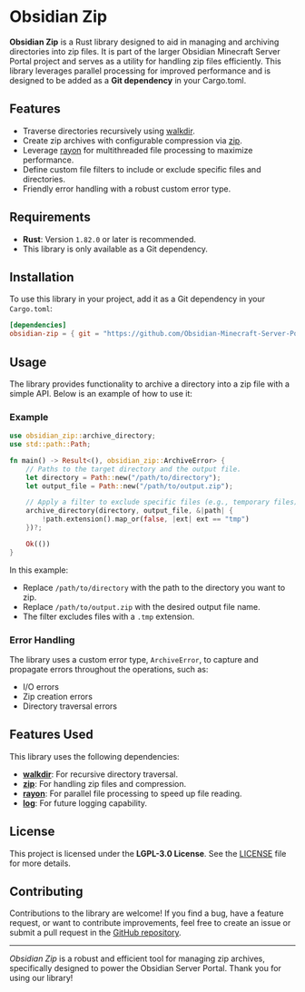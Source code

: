 # Obsidian Zip

**Obsidian Zip** is a Rust library designed to aid in managing and archiving directories into zip files. It is part of the larger Obsidian Minecraft Server Portal project and serves as a utility for handling zip files efficiently. This library leverages parallel processing for improved performance and is designed to be added as a **Git dependency** in your Cargo.toml.

## Features

- Traverse directories recursively using [walkdir](https://docs.rs/walkdir).
- Create zip archives with configurable compression via [zip](https://docs.rs/zip).
- Leverage [rayon](https://docs.rs/rayon) for multithreaded file processing to maximize performance.
- Define custom file filters to include or exclude specific files and directories.
- Friendly error handling with a robust custom error type.

## Requirements

- **Rust**: Version `1.82.0` or later is recommended.
- This library is only available as a Git dependency.

## Installation

To use this library in your project, add it as a Git dependency in your `Cargo.toml`:

```toml
[dependencies]
obsidian-zip = { git = "https://github.com/Obsidian-Minecraft-Server-Portal/zip.git", branch = "main" }
```

## Usage

The library provides functionality to archive a directory into a zip file with a simple API. Below is an example of how to use it:

### Example

```rust
use obsidian_zip::archive_directory;
use std::path::Path;

fn main() -> Result<(), obsidian_zip::ArchiveError> {
    // Paths to the target directory and the output file.
    let directory = Path::new("/path/to/directory");
    let output_file = Path::new("/path/to/output.zip");

    // Apply a filter to exclude specific files (e.g., temporary files).
    archive_directory(directory, output_file, &|path| {
        !path.extension().map_or(false, |ext| ext == "tmp")
    })?;

    Ok(())
}
```

In this example:
- Replace `/path/to/directory` with the path to the directory you want to zip.
- Replace `/path/to/output.zip` with the desired output file name.
- The filter excludes files with a `.tmp` extension.

### Error Handling

The library uses a custom error type, `ArchiveError`, to capture and propagate errors throughout the operations, such as:
- I/O errors
- Zip creation errors
- Directory traversal errors

## Features Used

This library uses the following dependencies:
- **[walkdir](https://docs.rs/walkdir)**: For recursive directory traversal.
- **[zip](https://docs.rs/zip)**: For handling zip files and compression.
- **[rayon](https://docs.rs/rayon)**: For parallel file processing to speed up file reading.
- **[log](https://docs.rs/log)**: For future logging capability.

## License

This project is licensed under the **LGPL-3.0 License**. See the [LICENSE](https://www.gnu.org/licenses/lgpl-3.0.html) file for more details.

## Contributing

Contributions to the library are welcome! If you find a bug, have a feature request, or want to contribute improvements, feel free to create an issue or submit a pull request in the [GitHub repository](https://github.com/Obsidian-Minecraft-Server-Portal/zip.git).

---

*Obsidian Zip* is a robust and efficient tool for managing zip archives, specifically designed to power the Obsidian Server Portal. Thank you for using our library!
